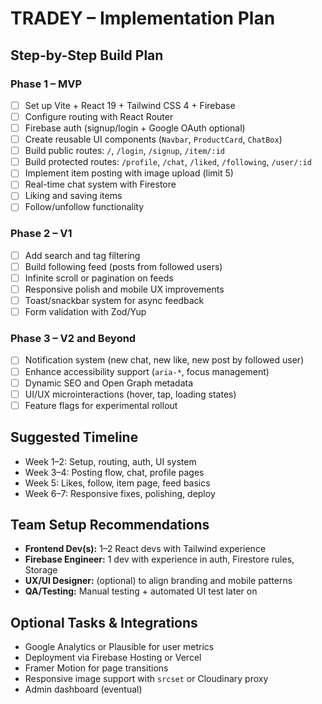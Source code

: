 # TRADEY – Implementation Plan

## Step-by-Step Build Plan

### Phase 1 – MVP

* [ ] Set up Vite + React 19 + Tailwind CSS 4 + Firebase
* [ ] Configure routing with React Router
* [ ] Firebase auth (signup/login + Google OAuth optional)
* [ ] Create reusable UI components (`Navbar`, `ProductCard`, `ChatBox`)
* [ ] Build public routes: `/`, `/login`, `/signup`, `/item/:id`
* [ ] Build protected routes: `/profile`, `/chat`, `/liked`, `/following`, `/user/:id`
* [ ] Implement item posting with image upload (limit 5)
* [ ] Real-time chat system with Firestore
* [ ] Liking and saving items
* [ ] Follow/unfollow functionality

### Phase 2 – V1

* [ ] Add search and tag filtering
* [ ] Build following feed (posts from followed users)
* [ ] Infinite scroll or pagination on feeds
* [ ] Responsive polish and mobile UX improvements
* [ ] Toast/snackbar system for async feedback
* [ ] Form validation with Zod/Yup

### Phase 3 – V2 and Beyond

* [ ] Notification system (new chat, new like, new post by followed user)
* [ ] Enhance accessibility support (`aria-*`, focus management)
* [ ] Dynamic SEO and Open Graph metadata
* [ ] UI/UX microinteractions (hover, tap, loading states)
* [ ] Feature flags for experimental rollout

## Suggested Timeline

* Week 1–2: Setup, routing, auth, UI system
* Week 3–4: Posting flow, chat, profile pages
* Week 5: Likes, follow, item page, feed basics
* Week 6–7: Responsive fixes, polishing, deploy

## Team Setup Recommendations

* **Frontend Dev(s):** 1–2 React devs with Tailwind experience
* **Firebase Engineer:** 1 dev with experience in auth, Firestore rules, Storage
* **UX/UI Designer:** (optional) to align branding and mobile patterns
* **QA/Testing:** Manual testing + automated UI test later on

## Optional Tasks & Integrations

* Google Analytics or Plausible for user metrics
* Deployment via Firebase Hosting or Vercel
* Framer Motion for page transitions
* Responsive image support with `srcset` or Cloudinary proxy
* Admin dashboard (eventual)

